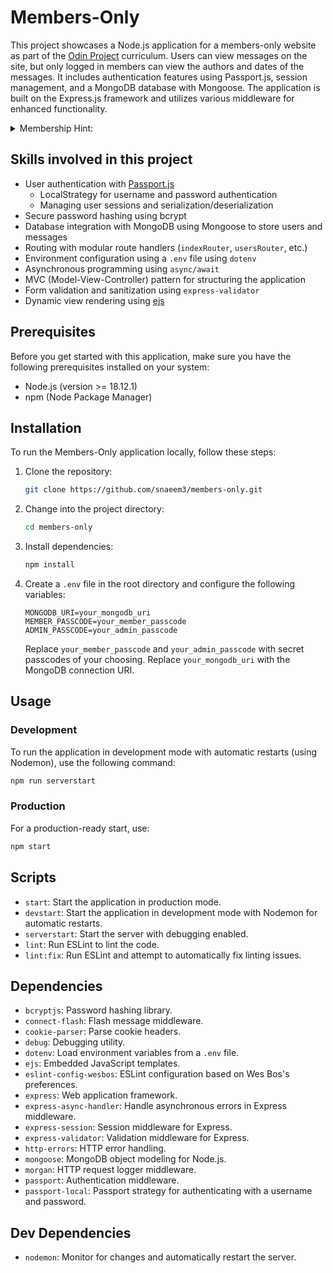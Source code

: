 # Members-Only

This project showcases a Node.js application for a members-only website as part of the [Odin Project](https://www.theodinproject.com/lessons/nodejs-members-only) curriculum. Users can view messages on the site, but only logged in members can view the authors and dates of the messages. It includes authentication features using Passport.js, session management, and a MongoDB database with Mongoose. The application is built on the Express.js framework and utilizes various middleware for enhanced functionality.

<details> 
  <summary>Membership Hint: </summary>
   NewMember123 
</details>

## Skills involved in this project

- User authentication with [Passport.js](https://www.passportjs.org/)
  - LocalStrategy for username and password authentication
  - Managing user sessions and serialization/deserialization
- Secure password hashing using bcrypt
- Database integration with MongoDB using Mongoose to store users and messages
- Routing with modular route handlers (`indexRouter`, `usersRouter`, etc.)
- Environment configuration using a `.env` file using `dotenv`
- Asynchronous programming using `async/await`
- MVC (Model-View-Controller) pattern for structuring the application
- Form validation and sanitization using `express-validator`
- Dynamic view rendering using [ejs](https://ejs.co/)

## Prerequisites

Before you get started with this application, make sure you have the following prerequisites installed on your system:

- Node.js (version >= 18.12.1)
- npm (Node Package Manager)

## Installation

To run the Members-Only application locally, follow these steps:

1. Clone the repository:

   ```bash
   git clone https://github.com/snaeem3/members-only.git
   ```

2. Change into the project directory:

   ```bash
   cd members-only
   ```

3. Install dependencies:

   ```bash
   npm install
   ```

4. Create a `.env` file in the root directory and configure the following variables:

   ```env
   MONGODB_URI=your_mongodb_uri
   MEMBER_PASSCODE=your_member_passcode
   ADMIN_PASSCODE=your_admin_passcode
   ```

   Replace `your_member_passcode` and `your_admin_passcode` with secret passcodes of your choosing. Replace `your_mongodb_uri` with the MongoDB connection URI.

## Usage

### Development

To run the application in development mode with automatic restarts (using Nodemon), use the following command:

```bash
npm run serverstart
```

### Production

For a production-ready start, use:

```bash
npm start
```

## Scripts

- `start`: Start the application in production mode.
- `devstart`: Start the application in development mode with Nodemon for automatic restarts.
- `serverstart`: Start the server with debugging enabled.
- `lint`: Run ESLint to lint the code.
- `lint:fix`: Run ESLint and attempt to automatically fix linting issues.

## Dependencies

- `bcryptjs`: Password hashing library.
- `connect-flash`: Flash message middleware.
- `cookie-parser`: Parse cookie headers.
- `debug`: Debugging utility.
- `dotenv`: Load environment variables from a `.env` file.
- `ejs`: Embedded JavaScript templates.
- `eslint-config-wesbos`: ESLint configuration based on Wes Bos's preferences.
- `express`: Web application framework.
- `express-async-handler`: Handle asynchronous errors in Express middleware.
- `express-session`: Session middleware for Express.
- `express-validator`: Validation middleware for Express.
- `http-errors`: HTTP error handling.
- `mongoose`: MongoDB object modeling for Node.js.
- `morgan`: HTTP request logger middleware.
- `passport`: Authentication middleware.
- `passport-local`: Passport strategy for authenticating with a username and password.

## Dev Dependencies

- `nodemon`: Monitor for changes and automatically restart the server.
